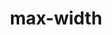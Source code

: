 ---
title: "max-width"
description: "This is the description of the `max-width` property."
category: css
keywords: size
last_test_date: "2019-08-02"
test_url: "/tests/css-width-height.html"
test_results_url: "https://app.emailonacid.com/app/acidtest/dP8XNPcCLZGrogYGvFgCRRjJJO2nTWxchQ0WZSu0Pxcyb/list"
stats: {
    apple-mail: {
        macos: {
            "10.3":"y"
        },
        ios: {
            "5.1":"n",
            "6.1":"n",
            "10.3":"y",
            "12.2":"y"
        }
    },
    gmail: {
        desktop-webmail: {
            "2019-08":"y"
        },
        ios: {
            "2019-08":"y"
        },
        android: {
            "2019-08":"y"
        },
        mobile-webmail: {
            "2020-02":"y"
        }
    },
    orange: {
        desktop-webmail: {
            "2019-08":"y"
        },
        ios: {
            "2019-08":"y"
        },
        android: {
            "2019-08":"y"
        }
    },
    outlook: {
        windows: {
            "2003":"a #2",
            "2007":"n",
            "2010":"n",
            "2013":"n",
            "2016":"n",
            "2019":"y #1"
        },
        windows-10-mail: {
            "2020-01":"y #1"
        },
        macos: {
            "2011":"y",
            "2016":"y"
        },
        outlook-com: {
            "2019-08":"y"
        },
        ios: {
            "2019-08":"y"
        },
        android: {
            "2019-08":"y"
        }
    },
    samsung-email: {
        android: {
            "6.0":"y"
        }
    },
    sfr: {
        desktop-webmail: {
            "2019-08":"y"
        },
        ios: {
            "2019-08":"y"
        },
        android: {
            "2019-08":"y"
        }
    },
    thunderbird: {
        macos: {
            "60.7":"y"
        }
    },
    aol: {
        desktop-webmail: {
            "2020-01":"y"
        },
        ios: {
            "2020-01":"a #2"
        },
        android: {
            "2020-01":"y"
        }
    },
    yahoo: {
        desktop-webmail: {
            "2019-08":"y"
        },
        ios: {
            "2019-08":"a #2"
        },
        android: {
            "2019-08":"y"
        }
    }
}
notes_by_num: {
    "1": "Partial. Only works on `<table>` elements.",
    "2": "Partial. Doesn't work on `<table>` elements, as per [CSS 2.1 specification](https://www.w3.org/TR/CSS2/visudet.html#min-max-widths)."
}
---